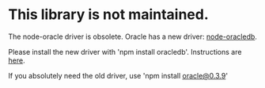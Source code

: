 # This library is not maintained.

The node-oracle driver is obsolete.  Oracle has a new
driver: [node-oracledb](https://github.com/oracle/node-oracledb).

Please install the new driver with 'npm install oracledb'.  Instructions are [here](https://github.com/oracle/node-oracledb/blob/master/INSTALL.md).

If you absolutely need the old driver, use 'npm install oracle@0.3.9'
